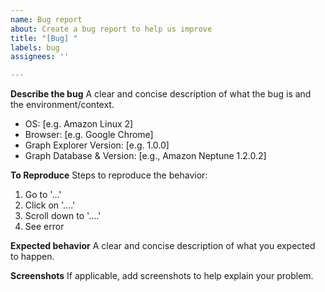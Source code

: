 ```yaml
---
name: Bug report
about: Create a bug report to help us improve
title: "[Bug] "
labels: bug
assignees: ''

---
```


**Describe the bug**
A clear and concise description of what the bug is and the environment/context.

 - OS: [e.g. Amazon Linux 2]
 - Browser: [e.g. Google Chrome]
 - Graph Explorer Version: [e.g. 1.0.0]
 - Graph Database & Version: [e.g., Amazon Neptune 1.2.0.2]

**To Reproduce**
Steps to reproduce the behavior:
1. Go to '...'
2. Click on '....'
3. Scroll down to '....'
4. See error

**Expected behavior**
A clear and concise description of what you expected to happen.

**Screenshots**
If applicable, add screenshots to help explain your problem.
